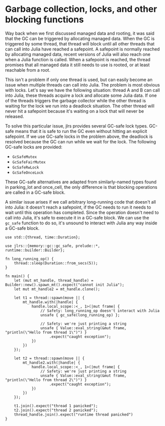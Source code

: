 # Garbage collection, locks, and other blocking functions

Way back when we first discussed managed data and rooting, it was said that the GC can be triggered by allocating managed data. When the GC is triggered by some thread, that thread will block until all other threads that can call into Julia have reached a safepoint. A safepoint is normally reached by allocating managed data, recent versions of Julia will also reach one when a Julia function is called. When a safepoint is reached, the thread promises that all managed data it still needs to use is rooted, or at least reachable from a root.

This isn't a problem if only one thread is used, but can easily become an issue when multiple threads can call into Julia. The problem is most obvious with locks. Let's say we have the following situation: thread A and B can call into Julia, these threads acquire a lock and allocate some Julia data. If one of the threads triggers the garbage collector while the other thread is waiting for the lock we run into a deadlock situation. The other thread will never hit a safepoint because it's waiting on a lock that will never be released.

To solve this particular issue, jlrs provides several GC-safe lock types. GC-safe means that it is safe to run the GC even without hitting an explicit safepoint. If we use GC-safe locks in the problem above, the deadlock is resolved because the GC can run while we wait for the lock. The following GC-safe locks are provided:

- `GcSafeMutex`
- `GcSafeFairMutex`
- `GcSafeRwLock`
- `GcSafeOnceLock`

These GC-safe alternatives are adapted from similarly-named types found in parking_lot and once_cell, the only difference is that blocking operations are called in a GC-safe block.

A similar issue arises if we call arbitrary long-running code that doesn't all into Julia: it doesn't reach a safepoint, if the GC needs to run it needs to wait until this operation has completed. Since the operation doesn't need to call into Julia, it's safe to execute it in a GC-safe block. We can use the `gc_safe` function to do so, it's unsound to interact with Julia any way inside a GC-safe block.

```rust,ignore
use std::{thread, time::Duration};

use jlrs::{memory::gc::gc_safe, prelude::*, runtime::builder::Builder};

fn long_running_op() {
    thread::sleep(Duration::from_secs(5));
}

fn main() {
    let (mut mt_handle, thread_handle) = Builder::new().spawn_mt().expect("cannot init Julia");
    let mut mt_handle2 = mt_handle.clone();

    let t1 = thread::spawn(move || {
        mt_handle.with(|handle| {
            handle.local_scope::<_, 1>(|mut frame| {
                // Safety: long_running_op doesn't interact with Julia
                unsafe { gc_safe(long_running_op) };

                // Safety: we're just printing a string
                unsafe { Value::eval_string(&mut frame, "println(\"Hello from thread 1\")") }
                    .expect("caught exception");
            })
        })
    });

    let t2 = thread::spawn(move || {
        mt_handle2.with(|handle| {
            handle.local_scope::<_, 1>(|mut frame| {
                // Safety: we're just printing a string
                unsafe { Value::eval_string(&mut frame, "println(\"Hello from thread 2\")") }
                    .expect("caught exception");
            })
        })
    });

    t1.join().expect("thread 1 panicked");
    t2.join().expect("thread 2 panicked");
    thread_handle.join().expect("runtime thread panicked")
}
```
